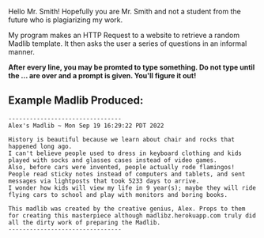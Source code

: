 Hello Mr. Smith! Hopefully you are Mr. Smith and not a student from the future who is plagiarizing my work.

My program makes an HTTP Request to a website to retrieve a random Madlib template. It then asks the user a series of questions in an informal manner.

**After every line, you may be promted to type something. Do not type until the ... are over and a prompt is given. You'll figure it out!**

## Example Madlib Produced:

	--------------------------------
	Alex's Madlib ~ Mon Sep 19 16:29:22 PDT 2022

	History is beautiful because we learn about chair and rocks that happened long ago.
	I can't believe people used to dress in keyboard clothing and kids played with socks and glasses cases instead of video games.
	Also, before cars were invented, people actually rode flamingos! People read sticky notes instead of computers and tablets, and sent messages via lightposts that took 5233 days to arrive.
	I wonder how kids will view my life in 9 year(s); maybe they will ride flying cars to school and play with monitors and boring books.

	This madlib was created by the creative genius, Alex. Props to them for creating this masterpiece although madlibz.herokuapp.com truly did all the dirty work of preparing the Madlib.
	--------------------------------
